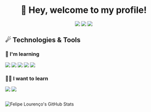 <h1 align="center"> 🌌 Hey, welcome to my profile! </h1>

<p align="center">
<a href="https://www.linkedin.com/in/felipe-louren%C3%A7o-294121206/"><img src="https://img.shields.io/badge/LinkedIn-5438FF?style=flat-square&logo=linkedin&logoColor=white"/></a>
<a href="https://twitter.com/lipelourenco_"><img src="https://img.shields.io/badge/Twitter-1DA1F2?style=flat-square&logo=twitter&logoColor=white"/></a>
<a href="https://www.instagram.com/lipelourencox/"><img src="https://img.shields.io/badge/Instagram-5438FF?style=flat-square&logo=instagram&logoColor=white"/></a>
</p>

<h2>  ☄ Technologies & Tools

  <h3>  🚀 I'm learning </h3>
  
<p>
  <img src="https://img.shields.io/badge/HTML5-5438FF?style=flat-square&logo=html5&logoColor=white"/>
  <img src="https://img.shields.io/badge/CSS3-1DA1F2?style=flat-square&logo=css3&logoColor=white"/>
  <img src="https://img.shields.io/badge/JavaScript-5438FF?style=flat-square&logo=javascript&logoColor=white"/>
  <img src="https://img.shields.io/badge/TypeScript-1DA1F2?style=flat-square&logo=typescript&logoColor=white"/>
  <img src="https://img.shields.io/badge/React-5438FF?style=flat-square&logo=react&logoColor=white"/>
</p>
  

  <h3> 👨‍🚀 I want to learn </h3>
  
 <p>
  <img src="https://img.shields.io/badge/React_Native-5438FF?style=flat-square&logo=react&logoColor=white"/>
  <img src="https://img.shields.io/badge/Node.js-1DA1F2?style=flat-square&logo=node-dot-js&logoColor=white"/>
</p>
  
##
  
![Felipe Lourenço's GitHub Stats](https://github-readme-stats.vercel.app/api?username=lipelourencosilva&show_icons=true&theme=tokyonight&title_color=1DA1F2&text_color=5438FF&icon_color=1DA1F2&border_color=1DA1F2)
